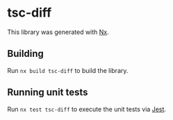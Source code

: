 # tsc-diff

This library was generated with [Nx](https://nx.dev).



## Building

Run `nx build tsc-diff` to build the library.





## Running unit tests

Run `nx test tsc-diff` to execute the unit tests via [Jest](https://jestjs.io).


